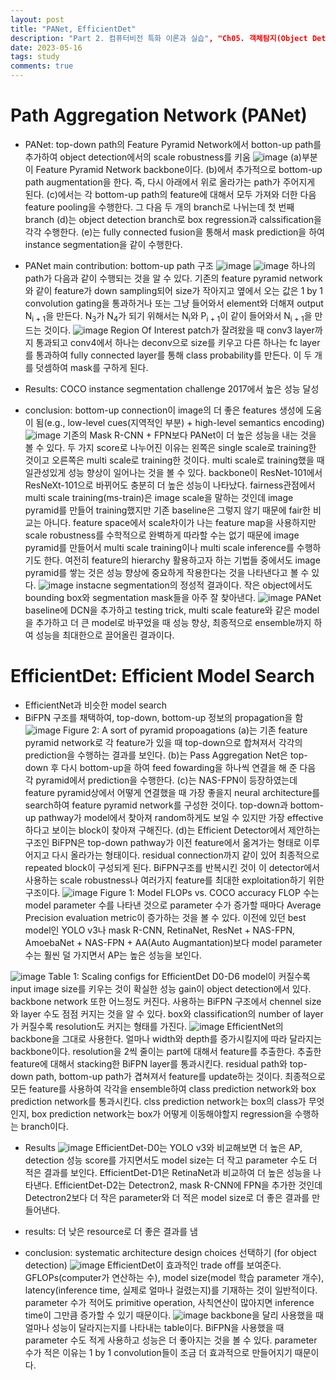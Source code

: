 ```yaml
---
layout: post
title: "PANet, EfficientDet"
description: "Part 2. 컴퓨터비전 특화 이론과 실습", "Ch05. 객체탐지(Object Detection)와 분할(Segmentation)", "Object Detection - Object Detection by CNN"
date: 2023-05-16
tags: study
comments: true
---
```

# Path Aggregation Network (PANet)
 * PANet: top-down path의 Feature Pyramid Network에서 botton-up path를 추가하여 object detection에서의 scale robustness를 키움
 ![image](https://github.com/leexera/leexera.github.io/assets/122149118/157908c2-7a9f-428b-ba12-a24eb46150ee)
 (a)부분이 Feature Pyramid Network backbone이다.
 (b)에서 추가적으로 bottom-up path augmentation을 한다.
 즉, 다시 아래에서 위로 올라가는 path가 주어지게 된다.
 (c)에서는 각 bottom-up path의 feature에 대해서 모두 가져와 더한 다음 feature pooling을 수행한다.
 그 다음 두 개의 branch로 나뉘는데 첫 번째 branch (d)는 object detection branch로 box regression과 calssification을 각각 수행한다.
 (e)는 fully connected fusion을 통해서 mask prediction을 하여 instance segmentation을 같이 수행한다.

 * PANet main contribution: bottom-up path 구조
 ![image](https://github.com/leexera/leexera.github.io/assets/122149118/ec8208e3-153c-4140-820e-1e8ed7d35494)
 ![image](https://github.com/leexera/leexera.github.io/assets/122149118/eeeaf14b-f901-4683-a5b8-561d1164b6b6)
 하나의 path가 다음과 같이 수행되는 것을 알 수 있다.
 기존의 feature pyramid network와 같이 feature가 down sampling되어 size가 작아지고 옆에서 오는 값은 1 by 1 convolution gating을 통과하거나 또는 그냥 들어와서 element와 더해져 output N<sub>i + 1</sub>을 만든다.
 N<sub>3</sub>가 N<sub>4</sub>가 되기 위해서는 N<sub>i</sub>와 P<sub>i + 1</sub>이 같이 들어와서 N<sub>i + 1</sub>을 만드는 것이다.
 ![image](https://github.com/leexera/leexera.github.io/assets/122149118/d73e454b-7293-45cb-8891-f47f04d9a1f5) 
 Region Of Interest patch가 잘려왔을 때 conv3 layer까지 통과되고 conv4에서 하나는 deconv으로 size를 키우고 다른 하나는 fc layer를 통과하여 fully connected layer를 통해 class probability를 만든다.
 이 두 개를 덧셈하여 mask를 구하게 된다.

 * Results: COCO instance segmentation challenge 2017에서 높은 성능 달성
 * conclusion: bottom-up connection이 image의 더 좋은 features 생성에 도움이 됨(e.g., low-level cues(지역적인 부분) + high-level semantics encoding)
 ![image](https://github.com/leexera/leexera.github.io/assets/122149118/84c162fd-1699-4f2f-976b-1817b28283e1)
 기존의 Mask R-CNN + FPN보다 PANet이 더 높은 성능을 내는 것을 볼 수 있다.
 두 가지 score로 나누어진 이유는 왼쪽은 single scale로 training한 것이고 오른쪽은 multi scale로 training한 것이다.
 multi scale로 training했을 때 일관성있게 성능 향상이 일어나는 것을 볼 수 있다.
 backbone이 ResNet-101에서 ResNeXt-101으로 바뀌어도 충분히 더 높은 성능이 나타났다.
 fairness관점에서 multi scale training(ms-train)은 image scale을 말하는 것인데 image pyramid를 만들어 training했지만 기존 baseline은 그렇지 않기 때문에 fair한 비교는 아니다.
 feature space에서 scale차이가 나는 feature map을 사용하지만 scale robustness를 수학적으로 완벽하게 따라할 수는 없기 때문에 image pyramid를 만들어서 multi scale training이나 multi scale inference를 수행하기도 한다.
 여전히 feature의 hierarchy 활용하고자 하는 기법들 중에서도 image pyramid를 쌓는 것은 성능 향상에 중요하게 작용한다는 것을 나타낸다고 볼 수 있다.
 ![image](https://github.com/leexera/leexera.github.io/assets/122149118/549939fd-17fc-4de0-a4ed-0cfb0f001a13)
 instacne segmentation의 정성적 결과이다.
 작은 object에서도 bounding box와 segmentation mask들을 아주 잘 찾아낸다.
 ![image](https://github.com/leexera/leexera.github.io/assets/122149118/ccdc411f-f7db-40ee-9fad-a8fd707c25be)
 PANet baseline에 DCN을 추가하고 testing trick, multi scale feature와 같은 model을 추가하고 더 큰 model로 바꾸었을 때 성능 향상, 최종적으로 ensemble까지 하여 성능을 최대한으로 끌어올린 결과이다.

# EfficientDet: Efficient Model Search

 * EfficientNet과 비슷한 model search
 * BiFPN 구조를 채택하여, top-down, bottom-up 정보의 propagation을 함
 ![image](https://github.com/leexera/leexera.github.io/assets/122149118/604889e3-fc7c-4297-83ca-1d905bff7837)
 Figure 2: A sort of pyramid propoagations
 (a)는 기존 feature pyramid network로 각 feature가 있을 때 top-down으로 합쳐져서 각각의 prediction을 수행하는 결과를 보인다.
 (b)는 Pass Aggregation Net은 top-down 후 다시 bottom-up을 하여 feed fowarding을 하나씩 연결을 해 준 다음 각 pyramid에서 prediction을 수행한다.
 (c)는 NAS-FPN이 등장하였는데 feature pyramid상에서 어떻게 연결했을 때 가장 좋을지 neural architecture를 search하여 feature pyramid network를 구성한 것이다.
 top-down과 bottom-up pathway가 model에서 찾아져 random하게도 보일 수 있지만 가장 effective하다고 보이는 block이 찾아져 구해진다.
 (d)는 Efficient Detector에서 제안하는 구조인 BiFPN은 top-down pathway가 이전 feature에서 옮겨가는 형태로 이루어지고 다시 올라가는 형태이다.
 residual connection까지 같이 있어 최종적으로 repeated block이 구성되게 된다.
 BiFPN구조를 반복시킨 것이 이 detector에서 사용하는 scale robustness나 여러가지 feature를 최대한 exploitation하기 위한 구조이다.
 ![image](https://github.com/leexera/leexera.github.io/assets/122149118/25b46619-6922-4ae3-b3a3-49159be380e2)
 Figure 1: Model FLOPs vs. COCO accuracy
 FLOP 수는 model parameter 수를 나타낸 것으로 parameter 수가 증가할 때마다 Average Precision evaluation metric이 증가하는 것을 볼 수 있다.
 이전에 있던 best model인 YOLO v3나 mask R-CNN, RetinaNet, ResNet + NAS-FPN, AmoebaNet + NAS-FPN + AA(Auto Augmantation)보다 model parameter 수는 훨씬 덜 가지면서 AP는 높은 성능을 보인다.

 ![image](https://github.com/leexera/leexera.github.io/assets/122149118/92307714-c89b-4669-abcc-3fad8e45f6e2)
 Table 1: Scaling configs for EfficientDet D0-D6
 model이 커질수록 input image size를 키우는 것이 확실한 성능 gain이 object detection에서 있다.
 backbone network 또한 어느정도 커진다.
 사용하는 BiFPN 구조에서 chennel size와 layer 수도 점점 커지는 것을 알 수 있다.
 box와 classification의 number of layer가 커질수록 resolution도 커지는 형태를 가진다.
 ![image](https://github.com/leexera/leexera.github.io/assets/122149118/13ec61a8-e60e-4d2b-adfc-64f2db751e13)
 EfficientNet의 backbone을 그대로 사용한다.
 얼마나 width와 depth를 증가시킬지에 따라 달라지는 backbone이다.
 resolution을 2씩 줄이는 part에 대해서 feature를 추출한다.
 추출한 feature에 대해서 stacking한 BiFPN layer를 통과시킨다.
 residual path와 top-down path, bottom-up path가 겹쳐져서 feature를 update하는 것이다.
 최종적으로 모든 feature를 사용하여 각각을 ensemble하여 class prediction network와 box prediction network를 통과시킨다.
 clss prediction network는 box의 class가 무엇인지, box prediction network는 box가 어떻게 이동해야할지 regression을 수행하는 branch이다.

 * Results
 ![image](https://github.com/leexera/leexera.github.io/assets/122149118/f98ba636-119e-4997-ab64-a7652cd71930)
 EfficientDet-D0는 YOLO v3와 비교해보면 더 높은 AP, detection 성능 score를 가지면서도 model size는 더 작고 parameter 수도 더 적은 결과를 보인다.
 EfficientDet-D1은 RetinaNet과 비교하여 더 높은 성능을 나타낸다.
 EfficientDet-D2는 Detectron2, mask R-CNN에 FPN을 추가한 것인데 Detectron2보다 더 작은 parameter와 더 적은 model size로 더 좋은 결과를 만들어낸다.

 * results: 더 낮은 resource로 더 좋은 결과를 냄
 * conclusion: systematic architecture design choices 선택하기 (for object detection)
 ![image](https://github.com/leexera/leexera.github.io/assets/122149118/f8cba808-a8aa-4e79-9a93-a2a890021959)
 EfficientDet이 효과적인 trade off를 보여준다.
 GFLOPs(computer가 연산하는 수), model size(model 학습 parameter 개수), latency(inference time, 실제로 얼마나 걸렸는지)를 기재하는 것이 일반적이다.
 parameter 수가 적어도 primitive operation, 사칙연산이 많아지면 inference time이 그만큼 증가할 수 있기 때문이다.
 ![image](https://github.com/leexera/leexera.github.io/assets/122149118/ae6b0345-8001-4194-82d4-aea844dad8b0)
 backbone을 달리 사용했을 때 얼마나 성능이 달라지는지를 나타내는 table이다.
 BiFPN을 사용했을 때 parameter 수도 적게 사용하고 성능은 더 좋아지는 것을 볼 수 있다.
 parameter 수가 적은 이유는 1 by 1 convolution들이 조금 더 효과적으로 만들어지기 때문이다.